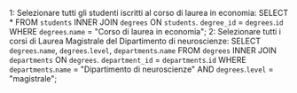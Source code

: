 1: Selezionare tutti gli studenti iscritti al corso di laurea in economia:
SELECT * 
FROM `students`
INNER JOIN `degrees`
ON `students`. `degree_id` = `degrees`.`id`
WHERE `degrees`.`name` = "Corso di laurea in economia";
2: Selezionare tutti i corsi di Laurea Magistrale del Dipartimento di neuroscienze:
SELECT `degrees`.`name`, `degrees`.`level`, `departments`.`name`
FROM `degrees`
INNER JOIN `departments`
ON `degrees`. `department_id` = `departments`.`id`
WHERE `departments`.`name` = "Dipartimento di neuroscienze" AND `degrees`.`level` = "magistrale";

